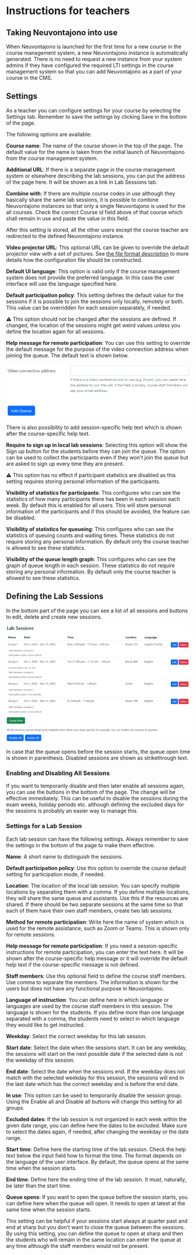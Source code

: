 # Instructions for teachers

## Taking Neuvontajono into use

When Neuvontajono is launched for the first time for a new course in the course
management system, a new Neuvontajono instance is automatically generated. There
is no need to request a new instance from your system admins if they have
configured the required LTI settings in the course management system so that you
can add Neuvontajono as a part of your course in the CMS.

## Settings

As a teacher you can configure settings for your course by selecting the
Settings tab. Remember to save the settings by clicking Save in the bottom of
the page.

The following options are available:

**Course name**: The name of the course shown in the top of the page. The
default value for the name is taken from the initial launch of Neuvontajono from
the course management system.

**Additional URL**: If there is a separate page in the course management system
or elsewhere describing the lab sessions, you can put the address of the page
here. It will be shown as a link in Lab Sessions tab.

**Combine with**: If there are multiple course codes in use although they
basically share the same lab sessions, it is possible to combine Neuvontajono
instances so that only a single Neuvontajono is used for the all courses. Check
the correct Course id field above of that course which shall remain in use and
paste the value in this field.

After this setting is stored, all the other users except the course teacher are
redirected to the defined Neuvontajono instance.

**Video projector URL**: This optional URL can be given to override the default
projector view with a set of pictures. See
[the file format description](https://github.com/ttsirkia/neuvontajono#projector-configuration)
to more details how the configuration file should be constructed.

**Default UI language**: This option is valid only if the course management
system does not provide the preferred language. In this case the user interface
will use the language specified here.

**Default participation policy**: This setting defines the default value for the
sessions if it is possible to join the sessions only locally, remotely or both.
This value can be overridden for each session separately, if needed.

:warning: This option should not be changed after the sessions are defined. If
changed, the location of the sessions might get weird values unless you define
the location again for all sessions.

**Help message for remote participation**: You can use this setting to override
the default message for the purpose of the video connection address when joining
the queue. The default text is shown below.

![Video connection address](videourl.png)

There is also possibility to add session-specific help text which is shown after
the course-specific help text.

**Require to sign up in local lab sessions**: Selecting this option will show
the Sign up button for the students before they can join the queue. The option
can be used to collect the participants even if they won't join the queue but
are asked to sign up every time they are present.

:warning: This option has no effect if participant statistics are disabled as
this setting requires storing personal information of the participants.

**Visibility of statistics for participants**: This configures who can see the
statistics of how many participants there has been in each session each week. By
default this is enabled for all users. This will store personal information of
the participants and if this should be avoided, the feature can be disabled.

**Visibility of statistics for queueing**: This configures who can see the
statistics of queuing counts and waiting times. These statistics do not require
storing any personal information. By default only the course teacher is allowed
to see these statistics.

**Visibility of the queue length graph**: This configures who can see the graph
of queue length in each session. These statistics do not require storing any
personal information. By default only the course teacher is allowed to see these
statistics.

## Defining the Lab Sessions

In the bottom part of the page you can see a list of all sessions and buttons to
edit, delete and create new sessions.

![Sessions](sessions.png)

In case that the queue opens before the session starts, the queue open time is
shown in parenthesis. Disabled sessions are shown as strikethrough text.

### Enabling and Disabling All Sessions

If you want to temporarily disable and then later enable all sessions again, you
can use the buttons in the bottom of the page. The change will be effective
immediately. This can be useful to disable the sessions during the exam weeks,
holiday periods etc. although defining the excluded days for the sessions is
probably an easier way to manage this.

### Settings for a Lab Session

Each lab session can have the following settings. Always remember to save the
settings in the bottom of the page to make them effective.

**Name**: A short name to distinguish the sessions.

**Default participation policy**: Use this option to override the course default
setting for participation mode, if needed.

**Location**: The location of the local lab session. You can specify multiple
locations by separating them with a comma. If you define multiple locations,
they will share the same queue and assistants. Use this if the resources are
shared. If there should be two separate sessions at the same time so that each
of them have their own staff members, create two lab sessions.

**Method for remote participation**: Write here the name of system which is used
for the remote assistance, such as Zoom or Teams. This is shown only for remote
sessions.

**Help message for remote participation**: If you need a session-specific
instructions for remote participation, you can enter the text here. It will be
shown after the course-specific help message or it will override the default
help text if the course-specific message is not defined.

**Staff members**: Use this optional field to define the course staff members.
Use comma to separate the members. The information is shown for the users but
does not have any functional purpose in Neuvontajono.

**Language of instruction**: You can define here in which language or languages
are used by the course staff members in this session. The language is shown for
the students. If you define more than one language separated with a comma, the
students need to select in which language they would like to get instructed.

**Weekday**: Select the correct weekday for this lab session.

**Start date**: Select the date when the sessions start. It can be any weekday,
the sessions will start on the next possible date if the selected date is not
the weekday of this session.

**End date**: Select the date when the sessions end. If the weekday does not
match with the selected weekday for this session, the sessions will end in the
last date which has the correct weekday and is before the end date.

**In use**: This option can be used to temporarily disable the session group.
Using the Enable all and Disable all buttons will change this setting for all
groups.

**Excluded dates**: If the lab session is not organized in each week within the
given date range, you can define here the dates to be excluded. Make sure to
select the dates again, if needed, after changing the weekday or the date range.

**Start time**: Define here the starting time of the lab session. Check the help
text below the input field how to format the time. The format depends on the
language of the user interface. By default, the queue opens at the same time
when the session starts.

**End time**: Define here the ending time of the lab session. It must,
naturally, be later than the start time.

**Queue opens**: If you want to open the queue before the session starts, you
can define here when the queue will open. It needs to open at latest at the same
time when the session starts.

This setting can be helpful if your sessions start always at quarter past and
end at sharp but you don't want to close the queue between the sessions. By
using this setting, you can define the queue to open at sharp and then the
students who will remain in the same location can enter the queue at any time
although the staff members would not be present.
